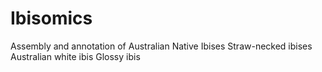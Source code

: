 # Ibisomics
Assembly and annotation of Australian Native Ibises
Straw-necked ibises
Australian white ibis
Glossy ibis
